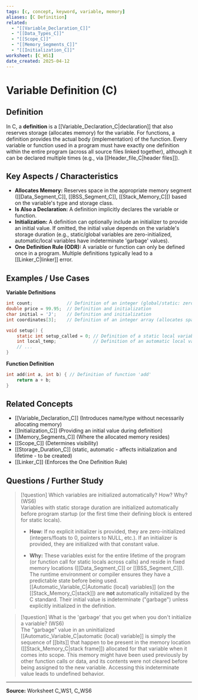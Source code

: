 ```yaml
---
tags: [c, concept, keyword, variable, memory]
aliases: [C Definition]
related:
  - "[[Variable_Declaration_C]]"
  - "[[Data_Types_C]]"
  - "[[Scope_C]]"
  - "[[Memory_Segments_C]]"
  - "[[Initialization_C]]"
worksheet: [C_WS1]
date_created: 2025-04-12
---
```

# Variable Definition (C)

## Definition

In C, a **definition** is a [[Variable_Declaration_C|declaration]] that also reserves storage (allocates memory) for the variable. For functions, a definition provides the actual body (implementation) of the function. Every variable or function used in a program must have exactly one definition within the entire program (across all source files linked together), although it can be declared multiple times (e.g., via [[Header_file_C|header files]]).

## Key Aspects / Characteristics

- **Allocates Memory:** Reserves space in the appropriate memory segment ([[Data_Segment_C]], [[BSS_Segment_C]], [[Stack_Memory_C]]) based on the variable's type and storage class.
- **Is Also a Declaration:** A definition implicitly declares the variable or function.
- **Initialization:** A definition can optionally include an initializer to provide an initial value. If omitted, the initial value depends on the variable's storage duration (e.g., static/global variables are zero-initialized, automatic/local variables have indeterminate 'garbage' values).
- **One Definition Rule (ODR):** A variable or function can only be defined once in a program. Multiple definitions typically lead to a [[Linker_C|linker]] error.

## Examples / Use Cases

**Variable Definitions**
```c
int count;             // Definition of an integer (global/static: zero-initialized, local: indeterminate)
double price = 99.95;  // Definition and initialization
char initial = 'J';    // Definition and initialization
int coordinates[3];    // Definition of an integer array (allocates space for 3 ints)

void setup() {
    static int setup_called = 0; // Definition of a static local variable
    int local_temp;              // Definition of an automatic local variable
    // ...
}
```

**Function Definition**

```c
int add(int a, int b) { // Definition of function 'add'
    return a + b;
}
```

## Related Concepts

- [[Variable_Declaration_C]] (Introduces name/type without necessarily allocating memory)
- [[Initialization_C]] (Providing an initial value during definition)
- [[Memory_Segments_C]] (Where the allocated memory resides)
- [[Scope_C]] (Determines visibility)
- [[Storage_Duration_C]] (static, automatic - affects initialization and lifetime - to be created)
- [[Linker_C]] (Enforces the One Definition Rule)
## Questions / Further Study

> [!question] Which variables are initialized automatically? How? Why? (WS6)  
> Variables with static storage duration are initialized automatically before program startup (or the first time their defining block is entered for static locals).
> 
> - **How:** If no explicit initializer is provided, they are zero-initialized (integers/floats to 0, pointers to NULL, etc.). If an initializer is provided, they are initialized with that constant value.
>     
> - **Why:** These variables exist for the entire lifetime of the program (or function call for static locals across calls) and reside in fixed memory locations ([[Data_Segment_C]] or [[BSS_Segment_C]]). The runtime environment or compiler ensures they have a predictable state before being used.  
>     [[Automatic_Variable_C|Automatic (local) variables]] (on the [[Stack_Memory_C|stack]]) are **not** automatically initialized by the C standard. Their initial value is indeterminate ("garbage") unless explicitly initialized in the definition.
>     

> [!question] What is the 'garbage' that you get when you don't initialize a variable? (WS6)  
> The "garbage" value in an uninitialized [[Automatic_Variable_C|automatic (local) variable]] is simply the sequence of [[bits]] that happen to be present in the memory location ([[Stack_Memory_C|stack frame]]) allocated for that variable when it comes into scope. This memory might have been used previously by other function calls or data, and its contents were not cleared before being assigned to the new variable. Accessing this indeterminate value leads to undefined behavior.

---

**Source:** Worksheet C_WS1, C_WS6